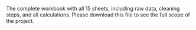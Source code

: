 The complete workbook with all 15 sheets, including raw data, cleaning steps, and all calculations. Please download this file to see the full scope of the project.
